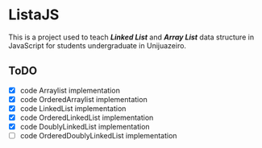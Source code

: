 # ListaJS

This is a project used to teach **_Linked List_** and **_Array List_** data structure in JavaScript for students undergraduate in Unijuazeiro.

## ToDO

- [x] code Arraylist implementation
- [x] code OrderedArraylist implementation
- [x] code LinkedList implementation
- [x] code OrderedLinkedList implementation
- [x] code DoublyLinkedList implementation
- [ ] code OrderedDoublyLinkedList implementation
